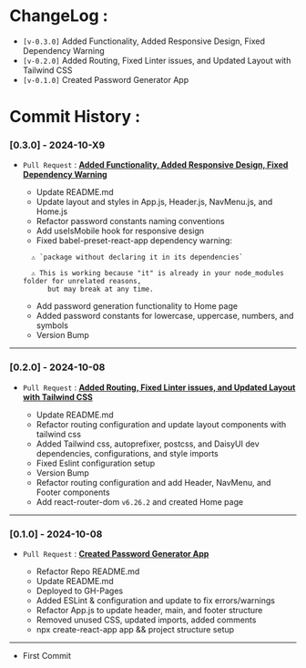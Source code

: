 <!--
Template for later PRs
  **[](https://github.com/daydin14/password-generator/pull/#)**
-->

# ChangeLog :

- `[v-0.3.0]` Added Functionality, Added Responsive Design, Fixed Dependency Warning
- `[v-0.2.0]` Added Routing, Fixed Linter issues, and Updated Layout with Tailwind CSS
- `[v-0.1.0]` Created Password Generator App

# Commit History :

### [0.3.0] - 2024-10-X9

- `Pull Request` : **[Added Functionality, Added Responsive Design, Fixed Dependency Warning](https://github.com/daydin14/password-generator/pull/3)**

  - Update README.md
  - Update layout and styles in App.js, Header.js, NavMenu.js, and Home.js
  - Refactor password constants naming conventions
  - Add useIsMobile hook for responsive design
  - Fixed babel-preset-react-app dependency warning:

  ```text
    ⚠️ `package without declaring it in its dependencies`

    ⚠️ This is working because "it" is already in your node_modules folder for unrelated reasons,
        but may break at any time.
  ```

  - Add password generation functionality to Home page
  - Added password constants for lowercase, uppercase, numbers, and symbols
  - Version Bump

---

### [0.2.0] - 2024-10-08

- `Pull Request` : **[Added Routing, Fixed Linter issues, and Updated Layout with Tailwind CSS](https://github.com/daydin14/password-generator/pull/2)**

  - Update README.md
  - Refactor routing configuration and update layout components with tailwind css
  - Added Tailwind css, autoprefixer, postcss, and DaisyUI dev dependencies, configurations, and style imports
  - Fixed Eslint configuration setup
  - Version Bump
  - Refactor routing configuration and add Header, NavMenu, and Footer components
  - Add react-router-dom `v6.26.2` and created Home page

---

### [0.1.0] - 2024-10-08

- `Pull Request` : **[Created Password Generator App](https://github.com/daydin14/password-generator/pull/1)**

  - Refactor Repo README.md
  - Update README.md
  - Deployed to GH-Pages
  - Added ESLint & configuration and update to fix errors/warnings
  - Refactor App.js to update header, main, and footer structure
  - Removed unused CSS, updated imports, added comments
  - npx create-react-app app && project structure setup

---

- First Commit
